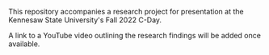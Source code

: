 This repository accompanies a research project for presentation at the Kennesaw State University's Fall 2022 C-Day.

A link to a YouTube video outlining the research findings will be added once available.